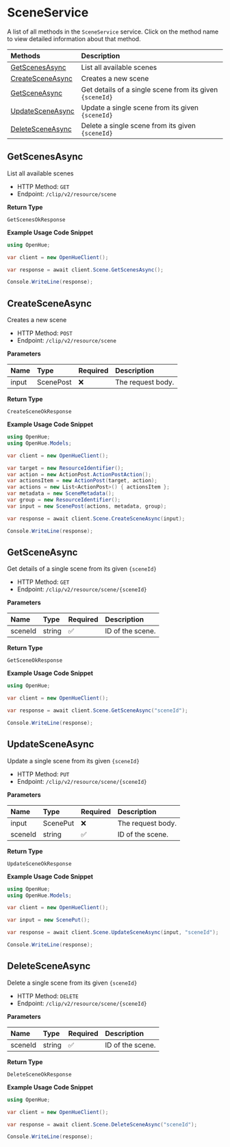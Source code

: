 # SceneService

A list of all methods in the `SceneService` service. Click on the method name to view detailed information about that method.

| Methods                               | Description                                              |
| :------------------------------------ | :------------------------------------------------------- |
| [GetScenesAsync](#getscenesasync)     | List all available scenes                                |
| [CreateSceneAsync](#createsceneasync) | Creates a new scene                                      |
| [GetSceneAsync](#getsceneasync)       | Get details of a single scene from its given `{sceneId}` |
| [UpdateSceneAsync](#updatesceneasync) | Update a single scene from its given `{sceneId}`         |
| [DeleteSceneAsync](#deletesceneasync) | Delete a single scene from its given `{sceneId}`         |

## GetScenesAsync

List all available scenes

- HTTP Method: `GET`
- Endpoint: `/clip/v2/resource/scene`

**Return Type**

`GetScenesOkResponse`

**Example Usage Code Snippet**

```csharp
using OpenHue;

var client = new OpenHueClient();

var response = await client.Scene.GetScenesAsync();

Console.WriteLine(response);
```

## CreateSceneAsync

Creates a new scene

- HTTP Method: `POST`
- Endpoint: `/clip/v2/resource/scene`

**Parameters**

| Name  | Type      | Required | Description       |
| :---- | :-------- | :------- | :---------------- |
| input | ScenePost | ❌       | The request body. |

**Return Type**

`CreateSceneOkResponse`

**Example Usage Code Snippet**

```csharp
using OpenHue;
using OpenHue.Models;

var client = new OpenHueClient();

var target = new ResourceIdentifier();
var action = new ActionPost.ActionPostAction();
var actionsItem = new ActionPost(target, action);
var actions = new List<ActionPost>() { actionsItem };
var metadata = new SceneMetadata();
var group = new ResourceIdentifier();
var input = new ScenePost(actions, metadata, group);

var response = await client.Scene.CreateSceneAsync(input);

Console.WriteLine(response);
```

## GetSceneAsync

Get details of a single scene from its given `{sceneId}`

- HTTP Method: `GET`
- Endpoint: `/clip/v2/resource/scene/{sceneId}`

**Parameters**

| Name    | Type   | Required | Description      |
| :------ | :----- | :------- | :--------------- |
| sceneId | string | ✅       | ID of the scene. |

**Return Type**

`GetSceneOkResponse`

**Example Usage Code Snippet**

```csharp
using OpenHue;

var client = new OpenHueClient();

var response = await client.Scene.GetSceneAsync("sceneId");

Console.WriteLine(response);
```

## UpdateSceneAsync

Update a single scene from its given `{sceneId}`

- HTTP Method: `PUT`
- Endpoint: `/clip/v2/resource/scene/{sceneId}`

**Parameters**

| Name    | Type     | Required | Description       |
| :------ | :------- | :------- | :---------------- |
| input   | ScenePut | ❌       | The request body. |
| sceneId | string   | ✅       | ID of the scene.  |

**Return Type**

`UpdateSceneOkResponse`

**Example Usage Code Snippet**

```csharp
using OpenHue;
using OpenHue.Models;

var client = new OpenHueClient();

var input = new ScenePut();

var response = await client.Scene.UpdateSceneAsync(input, "sceneId");

Console.WriteLine(response);
```

## DeleteSceneAsync

Delete a single scene from its given `{sceneId}`

- HTTP Method: `DELETE`
- Endpoint: `/clip/v2/resource/scene/{sceneId}`

**Parameters**

| Name    | Type   | Required | Description      |
| :------ | :----- | :------- | :--------------- |
| sceneId | string | ✅       | ID of the scene. |

**Return Type**

`DeleteSceneOkResponse`

**Example Usage Code Snippet**

```csharp
using OpenHue;

var client = new OpenHueClient();

var response = await client.Scene.DeleteSceneAsync("sceneId");

Console.WriteLine(response);
```

<!-- This file was generated by liblab | https://liblab.com/ -->
